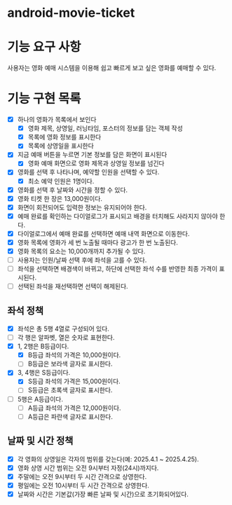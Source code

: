 # android-movie-ticket

# 기능 요구 사항

사용자는 영화 예매 시스템을 이용해 쉽고 빠르게 보고 싶은 영화를 예매할 수 있다.

# 기능 구현 목록

- [x] 하나의 영화가 목록에서 보인다
    - [x] 영화 제목, 상영일, 러닝타임, 포스터의 정보를 담는 객체 작성
    - [x] 목록에 영화 정보를 표시한다
    - [x] 목록에 상영일을 표시한다
- [x] 지금 예매 버튼을 누르면 기본 정보를 담은 화면이 표시된다
    - [x] 영화 예매 화면으로 영화 제목과 상영일 정보를 넘긴다
- [x] 영화를 선택 후 나타나며, 예약할 인원을 선택할 수 있다.
    - [x] 최소 예약 인원은 1명이다.
- [x] 영화를 선택 후 날짜와 시간을 정할 수 있다.
- [x]  영화 티켓 한 장은 13,000원이다.
- [x] 화면이 회전되어도 입력한 정보는 유지되어야 한다.
- [x] 예매 완료를 확인하는 다이얼로그가 표시되고 배경을 터치해도 사라지지 않아야 한다.
- [x] 다이얼로그에서 예매 완료를 선택하면 예매 내역 화면으로 이동한다.
- [x] 영화 목록에 영화가 세 번 노출될 때마다 광고가 한 번 노출된다.
- [x] 영화 목록의 요소는 10,000개까지 추가될 수 있다.
- [ ] 사용자는 인원/날짜 선택 후에 좌석을 고를 수 있다.
- [ ] 좌석을 선택하면 배경색이 바뀌고, 하단에 선택한 좌석 수를 반영한 최종 가격이 표시된다.
- [ ] 선택된 좌석을 재선택하면 선택이 해제된다.

## 좌석 정책

- [x] 좌석은 총 5행 4열로 구성되어 있다.
- [ ] 각 행은 알파벳, 열은 숫자로 표현한다.
- [x] 1, 2행은 B등급이다.
    - [x] B등급 좌석의 가격은 10,000원이다.
    - [ ] B등급은 보라색 글자로 표시한다.
- [x] 3, 4행은 S등급이다.
    - [x] S등급 좌석의 가격은 15,000원이다.
    - [ ] S등급은 초록색 글자로 표시한다.
- [ ] 5행은 A등급이다.
    - [ ] A등급 좌석의 가격은 12,000원이다.
    - [ ] A등급은 파란색 글자로 표시한다.

## 날짜 및 시간 정책

- [x] 각 영화의 상영일은 각자의 범위를 갖는다(예: 2025.4.1 ~ 2025.4.25).
- [x] 영화 상영 시간 범위는 오전 9시부터 자정(24시)까지다.
- [x] 주말에는 오전 9시부터 두 시간 간격으로 상영한다.
- [x] 평일에는 오전 10시부터 두 시간 간격으로 상영한다.
- [x] 날짜와 시간은 기본값(가장 빠른 날짜 및 시간)으로 초기화되어있다.